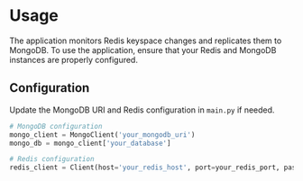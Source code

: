 # Usage

The application monitors Redis keyspace changes and replicates them to MongoDB. To use the application, ensure that your Redis and MongoDB instances are properly configured.

## Configuration

Update the MongoDB URI and Redis configuration in `main.py` if needed.

```python
# MongoDB configuration
mongo_client = MongoClient('your_mongodb_uri')
mongo_db = mongo_client['your_database']

# Redis configuration
redis_client = Client(host='your_redis_host', port=your_redis_port, password='your_redis_password', decode_responses=True)
